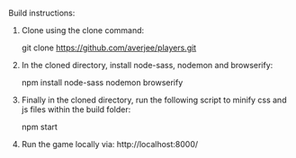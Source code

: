 Build instructions:

1. Clone using the clone command: 

   git clone https://github.com/averjee/players.git


2. In the cloned directory, install node-sass, nodemon and browserify:

   npm install node-sass nodemon browserify


3. Finally in the cloned directory, run the following script to minify css and js files within the build folder:

   npm start

4. Run the game locally via: http://localhost:8000/
